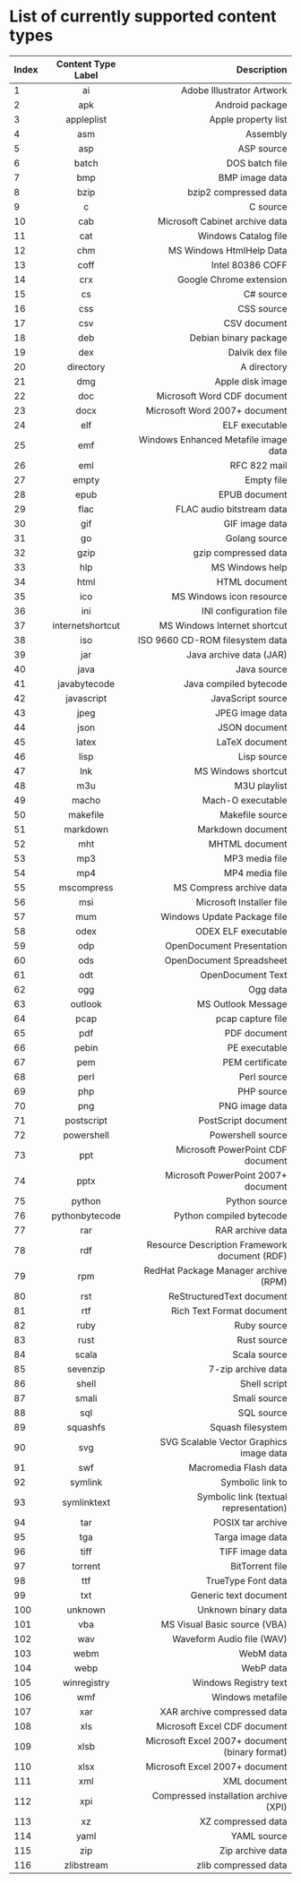 # List of currently supported content types

| Index   |      Content Type Label      | Description |
|----------|:-------------:|------:|
| 1 | ai | Adobe Illustrator Artwork |
| 2 | apk | Android package |
| 3 | appleplist | Apple property list |
| 4 | asm | Assembly |
| 5 | asp | ASP source |
| 6 | batch | DOS batch file |
| 7 | bmp | BMP image data |
| 8 | bzip | bzip2 compressed data |
| 9 | c | C source |
| 10 | cab | Microsoft Cabinet archive data |
| 11 | cat | Windows Catalog file |
| 12 | chm | MS Windows HtmlHelp Data |
| 13 | coff | Intel 80386 COFF |
| 14 | crx | Google Chrome extension |
| 15 | cs | C# source |
| 16 | css | CSS source |
| 17 | csv | CSV document |
| 18 | deb | Debian binary package |
| 19 | dex | Dalvik dex file |
| 20 | directory | A directory |
| 21 | dmg | Apple disk image |
| 22 | doc | Microsoft Word CDF document |
| 23 | docx | Microsoft Word 2007+ document |
| 24 | elf | ELF executable |
| 25 | emf | Windows Enhanced Metafile image data |
| 26 | eml | RFC 822 mail |
| 27 | empty | Empty file |
| 28 | epub | EPUB document |
| 29 | flac | FLAC audio bitstream data |
| 30 | gif | GIF image data |
| 31 | go | Golang source |
| 32 | gzip | gzip compressed data |
| 33 | hlp | MS Windows help |
| 34 | html | HTML document |
| 35 | ico | MS Windows icon resource |
| 36 | ini | INI configuration file |
| 37 | internetshortcut | MS Windows Internet shortcut |
| 38 | iso | ISO 9660 CD-ROM filesystem data |
| 39 | jar | Java archive data (JAR) |
| 40 | java | Java source |
| 41 | javabytecode | Java compiled bytecode |
| 42 | javascript | JavaScript source |
| 43 | jpeg | JPEG image data |
| 44 | json | JSON document |
| 45 | latex | LaTeX document |
| 46 | lisp | Lisp source |
| 47 | lnk | MS Windows shortcut |
| 48 | m3u | M3U playlist |
| 49 | macho | Mach-O executable |
| 50 | makefile | Makefile source |
| 51 | markdown | Markdown document |
| 52 | mht | MHTML document |
| 53 | mp3 | MP3 media file |
| 54 | mp4 | MP4 media file |
| 55 | mscompress | MS Compress archive data |
| 56 | msi | Microsoft Installer file |
| 57 | mum | Windows Update Package file |
| 58 | odex | ODEX ELF executable |
| 59 | odp | OpenDocument Presentation |
| 60 | ods | OpenDocument Spreadsheet |
| 61 | odt | OpenDocument Text |
| 62 | ogg | Ogg data |
| 63 | outlook | MS Outlook Message |
| 64 | pcap | pcap capture file |
| 65 | pdf | PDF document |
| 66 | pebin | PE executable |
| 67 | pem | PEM certificate |
| 68 | perl | Perl source |
| 69 | php | PHP source |
| 70 | png | PNG image data |
| 71 | postscript | PostScript document |
| 72 | powershell | Powershell source |
| 73 | ppt | Microsoft PowerPoint CDF document |
| 74 | pptx | Microsoft PowerPoint 2007+ document |
| 75 | python | Python source |
| 76 | pythonbytecode | Python compiled bytecode |
| 77 | rar | RAR archive data |
| 78 | rdf | Resource Description Framework document (RDF) |
| 79 | rpm | RedHat Package Manager archive (RPM) |
| 80 | rst | ReStructuredText document |
| 81 | rtf | Rich Text Format document |
| 82 | ruby | Ruby source |
| 83 | rust | Rust source |
| 84 | scala | Scala source |
| 85 | sevenzip | 7-zip archive data |
| 86 | shell | Shell script |
| 87 | smali | Smali source |
| 88 | sql | SQL source |
| 89 | squashfs | Squash filesystem |
| 90 | svg | SVG Scalable Vector Graphics image data |
| 91 | swf | Macromedia Flash data |
| 92 | symlink | Symbolic link to <path> |
| 93 | symlinktext | Symbolic link (textual representation) |
| 94 | tar | POSIX tar archive |
| 95 | tga | Targa image data |
| 96 | tiff | TIFF image data |
| 97 | torrent | BitTorrent file |
| 98 | ttf | TrueType Font data |
| 99 | txt | Generic text document |
| 100 | unknown | Unknown binary data |
| 101 | vba | MS Visual Basic source (VBA) |
| 102 | wav | Waveform Audio file (WAV) |
| 103 | webm | WebM data |
| 104 | webp | WebP data |
| 105 | winregistry | Windows Registry text |
| 106 | wmf | Windows metafile |
| 107 | xar | XAR archive compressed data |
| 108 | xls | Microsoft Excel CDF document |
| 109 | xlsb | Microsoft Excel 2007+ document (binary format) |
| 110 | xlsx | Microsoft Excel 2007+ document |
| 111 | xml | XML document |
| 112 | xpi | Compressed installation archive (XPI) |
| 113 | xz | XZ compressed data |
| 114 | yaml | YAML source |
| 115 | zip | Zip archive data |
| 116 | zlibstream | zlib compressed data |
